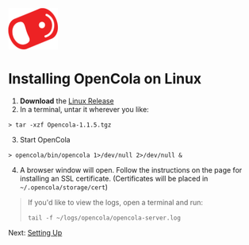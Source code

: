 <img src="../../img/pull-tab.svg" width="100" />

# Installing OpenCola on Linux

1. <strong>Download</strong> the [Linux Release](https://github.com/johnmidgley/opencola-alpha/releases/download/1.1.5/OpenCola-1.1.5.tgz)
2. In a terminal, untar it wherever you like:
```
> tar -xzf Opencola-1.1.5.tgz
```
3. Start OpenCola
```
> opencola/bin/opencola 1>/dev/null 2>/dev/null &
```        
4. A browser window will open. Follow the instructions on the page for installing an SSL certificate. (Certificates will be placed in ```~/.opencola/storage/cert```)


> If you'd like to view the logs, open a terminal and run:
> ```
> tail -f ~/logs/opencola/opencola-server.log
> ```

Next: [Setting Up](../setting-up.md)
